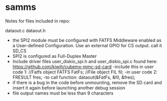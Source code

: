 # samms

Notes for files included in repo:

dataout.c
dataout.h

- the SPI2 module must be configured with FATFS Middleware enabled as a User-defined Configuration. Use an external GPIO for CS output. call it SD_CS
- SPI2 is configured as Full-Duplex Master
- Include driver files user_diskio_spi.h and user_diskio_spi.c found here: https://github.com/kiwih/cubemx-mmc-sd-card
-include this in user code 1:
//Fatfs object
FATFS FatFs;
//File object
FIL fil;
-in user code 2: 
FRESULT fres;
-to call function:
dataout(&FatFs, &fil, &fres);
- if there is a bug in the code before unmounting, remove the SD card and insert it again before launching another debug session
- file output names must be less than 9 characters
